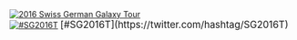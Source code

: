 <div class='center'><a href='/src/events/sg2016/index.md'><img src="/src/images/logos/SG2016T.V2_logo.png" alt="2016 Swiss German Galaxy Tour"  /></a><br />
<a href='https://twitter.com/hashtag/SG2016T'><img src="/src/images/logos/TwitterBirdTiny.png" alt="#SG2016T" /></a> <span style="font-size: larger;"> [#SG2016T](https://twitter.com/hashtag/SG2016T) </span>
</div>
<br /><br />
